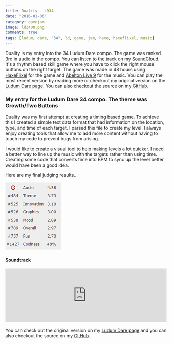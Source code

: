 ```yaml
---
title: Duality - LD34
date: "2016-01-06"
category: gamejam
image: ld3400.png
comments: true
tags: [ludum, dare, "34", ld, game, jam, haxe, haxeflixel, music]
---
```


Duality is my entry into the 34 Ludum Dare compo. The game was ranked 3rd in audio in the compo. You can listen to the track on my [SoundCloud](https://soundcloud.com/cxsquared/duality). It's a rhythm based skill game where you have to click the right mouse buttons on the right target. The game was made in 48 hours using [HaxeFlixel](http://haxeflixel.com/) for the game and [Abelton Live 9](https://www.ableton.com/) for the music. You can play the most recent version by reading more or checkout my original version on the [Ludum Dare page](http://ludumdare.com/compo/ludum-dare-34/?action=preview&uid=23711). You can also checkout the source on my [GitHub](https://github.com/cxsquared/LD34).

### My entry for the Ludum Dare 34 compo. The theme was Growth/Two Buttons

Duality was my first attempt at creating a timing based game. To achieve this I created a simple text data format that had information on the location, type, and time of each target. I parsed this file to create my level. I always enjoy creating tools that allow me to add more content without having to touch my code to prevent bugs from arising.

I would like to create a visual tool to help making levels a lot quicker. I need a better way to line up the music with the targets rather than using time. Creating some code that converts time into BPM to sync up the level better would have been a good idea.

Here are my final judging results...

![Duality Results](ld34Rate.png)

#### Soundtrack

<iframe width="100%" height="166" scrolling="no" frameborder="no" src="https://w.soundcloud.com/player/?url=https%3A//api.soundcloud.com/tracks/237334316&amp;color=ff5500&amp;auto_play=false&amp;hide_related=false&amp;show_comments=true&amp;show_user=true&amp;show_reposts=false"></iframe>

You can check out the original version on my [Ludum Dare page](http://ludumdare.com/compo/ludum-dare-34/?action=preview&uid=23711) and you can also checkout the source on my [GitHub](https://github.com/cxsquared/LD34).
